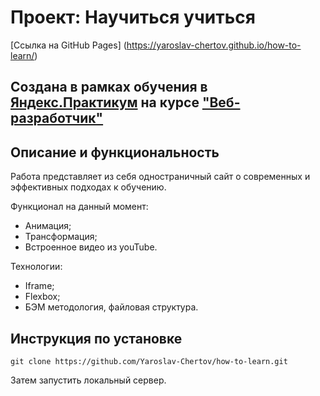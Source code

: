# Проект: Научиться учиться
[Ссылка на GitHub Pages] (https://yaroslav-chertov.github.io/how-to-learn/)

## Создана в рамках обучения в [Яндекс.Практикум](https://praktikum.yandex.ru/) на курсе ["Веб-разработчик"](https://praktikum.yandex.ru/web/)

## Описание и функциональность
Работа представляет из себя одностраничный сайт о современных и эффективных подходах к обучению.

Функционал на данный момент:

* Анимация;
* Трансформация;
* Встроенное видео из youTube.

Технологии:

* Iframe;
* Flexbox;
* БЭМ методология, файловая структура.

## Инструкция по установке

```
git clone https://github.com/Yaroslav-Chertov/how-to-learn.git
``` 
Затем запустить локальный сервер.

